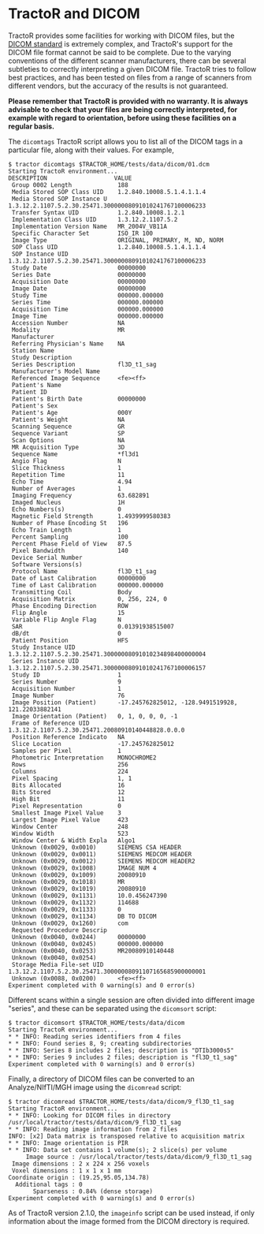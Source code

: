 # TractoR and DICOM

TractoR provides some facilities for working with DICOM files, but the [DICOM standard](http://dicom.nema.org/) is extremely complex, and TractoR's support for the DICOM file format cannot be said to be complete. Due to the varying conventions of the different scanner manufacturers, there can be several subtleties to correctly interpreting a given DICOM file. TractoR tries to follow best practices, and has been tested on files from a range of scanners from different vendors, but the accuracy of the results is not guaranteed.

**Please remember that TractoR is provided with no warranty. It is always advisable to check that your files are being correctly interpreted, for example with regard to orientation, before using these facilities on a regular basis.**

The `dicomtags` TractoR script allows you to list all of the DICOM tags in a particular file, along with their values. For example,

    $ tractor dicomtags $TRACTOR_HOME/tests/data/dicom/01.dcm
    Starting TractoR environment...
    DESCRIPTION                   VALUE
     Group 0002 Length             188
     Media Stored SOP Class UID    1.2.840.10008.5.1.4.1.1.4
     Media Stored SOP Instance U   1.3.12.2.1107.5.2.30.25471.30000008091010241767100006233
     Transfer Syntax UID           1.2.840.10008.1.2.1
     Implementation Class UID      1.3.12.2.1107.5.2
     Implementation Version Name   MR_2004V_VB11A
     Specific Character Set        ISO_IR 100
     Image Type                    ORIGINAL, PRIMARY, M, ND, NORM
     SOP Class UID                 1.2.840.10008.5.1.4.1.1.4
     SOP Instance UID              1.3.12.2.1107.5.2.30.25471.30000008091010241767100006233
     Study Date                    00000000
     Series Date                   00000000
     Acquisition Date              00000000
     Image Date                    00000000
     Study Time                    000000.000000
     Series Time                   000000.000000
     Acquisition Time              000000.000000
     Image Time                    000000.000000
     Accession Number              NA
     Modality                      MR
     Manufacturer                   
     Referring Physician's Name    NA
     Station Name                   
     Study Description              
     Series Description            fl3D_t1_sag
     Manufacturer's Model Name      
     Referenced Image Sequence     <fe><ff>
     Patient's Name                 
     Patient ID                     
     Patient's Birth Date          00000000
     Patient's Sex                  
     Patient's Age                 000Y
     Patient's Weight              NA
     Scanning Sequence             GR
     Sequence Variant              SP
     Scan Options                  NA
     MR Acquisition Type           3D
     Sequence Name                 *fl3d1
     Angio Flag                    N
     Slice Thickness               1
     Repetition Time               11
     Echo Time                     4.94
     Number of Averages            1
     Imaging Frequency             63.682891
     Imaged Nucleus                1H
     Echo Numbers(s)               0
     Magnetic Field Strength       1.4939999580383
     Number of Phase Encoding St   196
     Echo Train Length             1
     Percent Sampling              100
     Percent Phase Field of View   87.5
     Pixel Bandwidth               140
     Device Serial Number           
     Software Versions(s)           
     Protocol Name                 fl3D_t1_sag
     Date of Last Calibration      00000000
     Time of Last Calibration      000000.000000
     Transmitting Coil             Body
     Acquisition Matrix            0, 256, 224, 0
     Phase Encoding Direction      ROW
     Flip Angle                    15
     Variable Flip Angle Flag      N
     SAR                           0.01391938515007
     dB/dt                         0
     Patient Position              HFS
     Study Instance UID            1.3.12.2.1107.5.2.30.25471.30000008091010234898400000004
     Series Instance UID           1.3.12.2.1107.5.2.30.25471.30000008091010241767100006157
     Study ID                      1
     Series Number                 9
     Acquisition Number            1
     Image Number                  76
     Image Position (Patient)      -17.245762825012, -128.9491519928, 121.22033882141
     Image Orientation (Patient)   0, 1, 0, 0, 0, -1
     Frame of Reference UID        1.3.12.2.1107.5.2.30.25471.20080910140448828.0.0.0
     Position Reference Indicato   NA
     Slice Location                -17.245762825012
     Samples per Pixel             1
     Photometric Interpretation    MONOCHROME2
     Rows                          256
     Columns                       224
     Pixel Spacing                 1, 1
     Bits Allocated                16
     Bits Stored                   12
     High Bit                      11
     Pixel Representation          0
     Smallest Image Pixel Value    3
     Largest Image Pixel Value     423
     Window Center                 248
     Window Width                  523
     Window Center & Width Expla   Algo1
     Unknown (0x0029, 0x0010)      SIEMENS CSA HEADER
     Unknown (0x0029, 0x0011)      SIEMENS MEDCOM HEADER
     Unknown (0x0029, 0x0012)      SIEMENS MEDCOM HEADER2
     Unknown (0x0029, 0x1008)      IMAGE NUM 4
     Unknown (0x0029, 0x1009)      20080910
     Unknown (0x0029, 0x1018)      MR
     Unknown (0x0029, 0x1019)      20080910
     Unknown (0x0029, 0x1131)      10.0.456247390
     Unknown (0x0029, 0x1132)      114688
     Unknown (0x0029, 0x1133)      0
     Unknown (0x0029, 0x1134)      DB TO DICOM
     Unknown (0x0029, 0x1260)      com
     Requested Procedure Descrip    
     Unknown (0x0040, 0x0244)      00000000
     Unknown (0x0040, 0x0245)      000000.000000
     Unknown (0x0040, 0x0253)      MR20080910140448
     Unknown (0x0040, 0x0254)       
     Storage Media File-set UID    1.3.12.2.1107.5.2.30.25471.30000008091107165685900000001
     Unknown (0x0088, 0x0200)      <fe><ff>
    Experiment completed with 0 warning(s) and 0 error(s)

Different scans within a single session are often divided into different image "series", and these can be separated using the `dicomsort` script:

    $ tractor dicomsort $TRACTOR_HOME/tests/data/dicom
    Starting TractoR environment...
    * * INFO: Reading series identifiers from 4 files
    * * INFO: Found series 8, 9; creating subdirectories
    * * INFO: Series 8 includes 2 files; description is "DTIb3000s5"
    * * INFO: Series 9 includes 2 files; description is "fl3D_t1_sag"
    Experiment completed with 0 warning(s) and 0 error(s)

Finally, a directory of DICOM files can be converted to an Analyze/NIfTI/MGH image using the `dicomread` script:

    $ tractor dicomread $TRACTOR_HOME/tests/data/dicom/9_fl3D_t1_sag
    Starting TractoR environment...
    * * INFO: Looking for DICOM files in directory /usr/local/tractor/tests/data/dicom/9_fl3D_t1_sag
    * * INFO: Reading image information from 2 files
    INFO: [x2] Data matrix is transposed relative to acquisition matrix
    * * INFO: Image orientation is PIR
    * * INFO: Data set contains 1 volume(s); 2 slice(s) per volume
         Image source : /usr/local/tractor/tests/data/dicom/9_fl3D_t1_sag
     Image dimensions : 2 x 224 x 256 voxels
     Voxel dimensions : 1 x 1 x 1 mm
    Coordinate origin : (19.25,95.05,134.78)
      Additional tags : 0
           Sparseness : 0.84% (dense storage)
    Experiment completed with 0 warning(s) and 0 error(s)

As of TractoR version 2.1.0, the `imageinfo` script can be used instead, if only information about the image formed from the DICOM directory is required.
